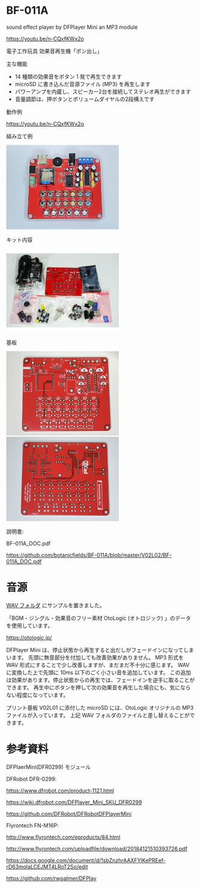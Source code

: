 # BF-011A
sound effect player by DFPlayer Mini an MP3 module

https://youtu.be/n-CQxfKWx2o

電子工作玩具
効果音再生機「ポン出し」

主な機能

- 14 種類の効果音をボタン 1 発で再生できます
- microSD に書き込んだ音源ファイル (MP3) を再生します
- パワーアンプを内蔵し、スピーカー2台を接続してステレオ再生ができます
- 音量調節は、押ボタンとボリュームダイヤルの2段構えです

動作例

<https://youtu.be/n-CQxfKWx2o>

組み立て例

<img src="./V02L02/bf-011A_assembled.JPEG" width=300>

キット内容

<img src="./V02L02/bf-011A_contents.PNG" width=300>

基板

<img src="./V02L02/bf-011A_PCBfront.JPEG" width=300>
<img src="./V02L02/bf-011A_PCBback.JPEG" width=300>

説明書:

BF-011A_DOC.pdf

https://github.com/botanicfields/BF-011A/blob/master/V02L02/BF-011A_DOC.pdf

# 音源

[WAV フォルダ](https://github.com/botanicfields/BF-011A/tree/master/wav) にサンプルを置きました。

「BGM・ジングル・効果音のフリー素材 OtoLogic (オトロジック) 」のデータを使用しています。

https://otologic.jp/

DFPlayer Mini は、停止状態から再生すると出だしがフェードインになってしまいます。
先頭に無音部分を付加しても改善効果がありません。
MP3 形式を WAV 形式にすることで少し改善しますが、まだまだ不十分に感じます。
WAV に変換した上で先頭に 10ms 以下のごく小さい音を追加しています。
この追加は効果があります。停止状態からの再生では、フェードインを逆手に取ることができます。
再生中にボタンを押して次の効果音を再生した場合にも、気にならない程度になっています。

プリント基板 V02L01 に添付した microSD には、OtoLogic オリジナルの MP3 ファイルが入っています。
上記 WAV フォルダのファイルと差し替えることができます。

# 参考資料

DFPlaerMini(DFR0299) モジュール

DFRobot DFR-0299:

https://www.dfrobot.com/product-1121.html

https://wiki.dfrobot.com/DFPlayer_Mini_SKU_DFR0299

https://github.com/DFRobot/DFRobotDFPlayerMini

Flyrontech FN-M16P:

http://www.flyrontech.com/eproducts/84.html

http://www.flyrontech.com/uploadfile/download/20184121510393726.pdf

https://docs.google.com/document/d/1sbZnzhrAAXFYlKePREef-rD63molaLCEJMT4LRoT2So/edit

https://github.com/rwpalmer/DFPlay

